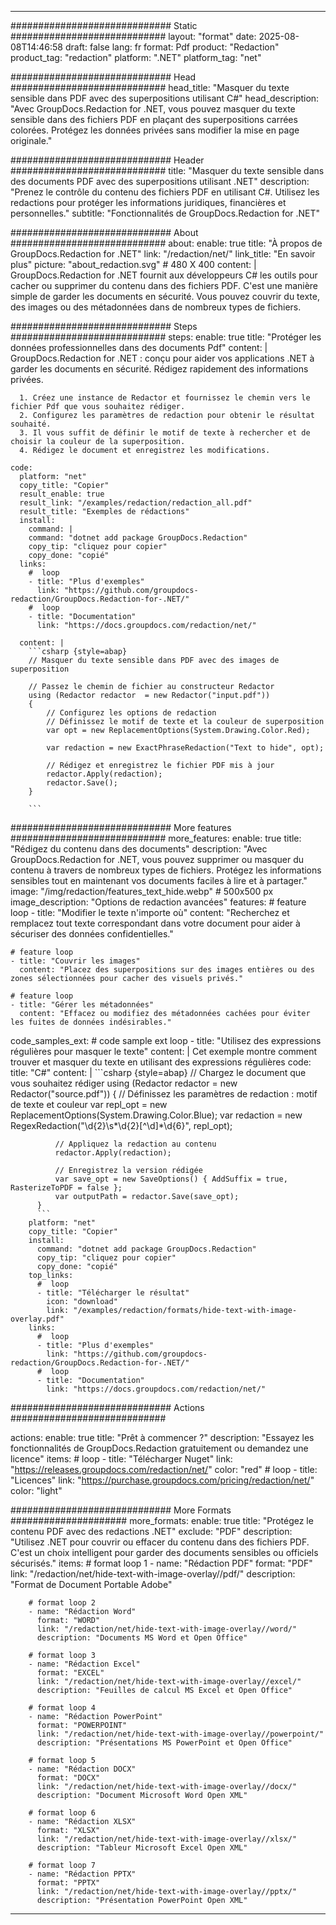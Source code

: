 
---
############################# Static ############################
layout: "format"
date:  2025-08-08T14:46:58
draft: false
lang: fr
format: Pdf
product: "Redaction"
product_tag: "redaction"
platform: ".NET"
platform_tag: "net"

############################# Head ############################
head_title: "Masquer du texte sensible dans PDF avec des superpositions utilisant C#"
head_description: "Avec GroupDocs.Redaction for .NET, vous pouvez masquer du texte sensible dans des fichiers PDF en plaçant des superpositions carrées colorées. Protégez les données privées sans modifier la mise en page originale."

############################# Header ############################
title: "Masquer du texte sensible dans des documents PDF avec des superpositions utilisant .NET" 
description: "Prenez le contrôle du contenu des fichiers PDF en utilisant C#. Utilisez les redactions pour protéger les informations juridiques, financières et personnelles."
subtitle: "Fonctionnalités de GroupDocs.Redaction for .NET" 

############################# About ############################
about:
    enable: true
    title: "À propos de GroupDocs.Redaction for .NET"
    link: "/redaction/net/"
    link_title: "En savoir plus"
    picture: "about_redaction.svg" # 480 X 400
    content: |
       GroupDocs.Redaction for .NET fournit aux développeurs C# les outils pour cacher ou supprimer du contenu dans des fichiers PDF. C'est une manière simple de garder les documents en sécurité. Vous pouvez couvrir du texte, des images ou des métadonnées dans de nombreux types de fichiers.

############################# Steps ############################
steps:
    enable: true
    title: "Protéger les données professionnelles dans des documents Pdf"
    content: |
      GroupDocs.Redaction for .NET : conçu pour aider vos applications .NET à garder les documents en sécurité. Rédigez rapidement des informations privées.
      
      1. Créez une instance de Redactor et fournissez le chemin vers le fichier Pdf que vous souhaitez rédiger.
      2. Configurez les paramètres de redaction pour obtenir le résultat souhaité.
      3. Il vous suffit de définir le motif de texte à rechercher et de choisir la couleur de la superposition.
      4. Rédigez le document et enregistrez les modifications.
   
    code:
      platform: "net"
      copy_title: "Copier"
      result_enable: true
      result_link: "/examples/redaction/redaction_all.pdf"
      result_title: "Exemples de rédactions"
      install:
        command: |
        command: "dotnet add package GroupDocs.Redaction"
        copy_tip: "cliquez pour copier"
        copy_done: "copié"
      links:
        #  loop
        - title: "Plus d'exemples"
          link: "https://github.com/groupdocs-redaction/GroupDocs.Redaction-for-.NET/"
        #  loop
        - title: "Documentation"
          link: "https://docs.groupdocs.com/redaction/net/"
          
      content: |
        ```csharp {style=abap}
        // Masquer du texte sensible dans PDF avec des images de superposition

        // Passez le chemin de fichier au constructeur Redactor
        using (Redactor redactor  = new Redactor("input.pdf"))
        {
            // Configurez les options de redaction
            // Définissez le motif de texte et la couleur de superposition
            var opt = new ReplacementOptions(System.Drawing.Color.Red);
            
            var redaction = new ExactPhraseRedaction("Text to hide", opt);

            // Rédigez et enregistrez le fichier PDF mis à jour
            redactor.Apply(redaction);
            redactor.Save();
        }
        
        ```            


############################# More features ############################
more_features:
  enable: true
  title: "Rédigez du contenu dans des documents"
  description: "Avec GroupDocs.Redaction for .NET, vous pouvez supprimer ou masquer du contenu à travers de nombreux types de fichiers. Protégez les informations sensibles tout en maintenant vos documents faciles à lire et à partager."
  image: "/img/redaction/features_text_hide.webp" # 500x500 px
  image_description: "Options de redaction avancées"
  features:
    # feature loop
    - title: "Modifier le texte n'importe où"
      content: "Recherchez et remplacez tout texte correspondant dans votre document pour aider à sécuriser des données confidentielles."

    # feature loop
    - title: "Couvrir les images"
      content: "Placez des superpositions sur des images entières ou des zones sélectionnées pour cacher des visuels privés."

    # feature loop
    - title: "Gérer les métadonnées"
      content: "Effacez ou modifiez des métadonnées cachées pour éviter les fuites de données indésirables."
      
  code_samples_ext:
    # code sample ext loop
    - title: "Utilisez des expressions régulières pour masquer le texte"
      content: |
        Cet exemple montre comment trouver et masquer du texte en utilisant des expressions régulières
      code:
        title: "C#"
        content: |
          ```csharp {style=abap}
          //  Chargez le document que vous souhaitez rédiger
          using (Redactor redactor  = new Redactor("source.pdf"))
          {
              // Définissez les paramètres de redaction : motif de texte et couleur
              var repl_opt = new ReplacementOptions(System.Drawing.Color.Blue);
              var redaction = new RegexRedaction("\\d{2}\\s*\\d{2}[^\\d]*\\d{6}", repl_opt);

              // Appliquez la redaction au contenu
              redactor.Apply(redaction);

              // Enregistrez la version rédigée
              var save_opt = new SaveOptions() { AddSuffix = true, RasterizeToPDF = false };
              var outputPath = redactor.Save(save_opt);
          }
          ```
        platform: "net"
        copy_title: "Copier"
        install:
          command: "dotnet add package GroupDocs.Redaction"
          copy_tip: "cliquez pour copier"
          copy_done: "copié"
        top_links:
          #  loop
          - title: "Télécharger le résultat"
            icon: "download"
            link: "/examples/redaction/formats/hide-text-with-image-overlay.pdf"
        links:
          #  loop
          - title: "Plus d'exemples"
            link: "https://github.com/groupdocs-redaction/GroupDocs.Redaction-for-.NET/"
          #  loop
          - title: "Documentation"
            link: "https://docs.groupdocs.com/redaction/net/"


############################# Actions ############################

actions:
  enable: true
  title: "Prêt à commencer ?"
  description: "Essayez les fonctionnalités de GroupDocs.Redaction gratuitement ou demandez une licence"
  items:
    #  loop
    - title: "Télécharger Nuget"
      link: "https://releases.groupdocs.com/redaction/net/"
      color: "red"
        #  loop
    - title: "Licences"
      link: "https://purchase.groupdocs.com/pricing/redaction/net/"
      color: "light"


############################# More Formats #####################
more_formats:
    enable: true
    title: "Protégez le contenu PDF avec des redactions .NET"
    exclude: "PDF"
    description: "Utilisez .NET pour couvrir ou effacer du contenu dans des fichiers PDF. C'est un choix intelligent pour garder des documents sensibles ou officiels sécurisés."
    items: 
        # format loop 1
        - name: "Rédaction PDF"
          format: "PDF"
          link: "/redaction/net/hide-text-with-image-overlay//pdf/"
          description: "Format de Document Portable Adobe"

        # format loop 2
        - name: "Rédaction Word"
          format: "WORD"
          link: "/redaction/net/hide-text-with-image-overlay//word/"
          description: "Documents MS Word et Open Office"
          
        # format loop 3
        - name: "Rédaction Excel"
          format: "EXCEL"
          link: "/redaction/net/hide-text-with-image-overlay//excel/"
          description: "Feuilles de calcul MS Excel et Open Office"

        # format loop 4
        - name: "Rédaction PowerPoint"
          format: "POWERPOINT"
          link: "/redaction/net/hide-text-with-image-overlay//powerpoint/"
          description: "Présentations MS PowerPoint et Open Office"

        # format loop 5
        - name: "Rédaction DOCX"
          format: "DOCX"
          link: "/redaction/net/hide-text-with-image-overlay//docx/"
          description: "Document Microsoft Word Open XML"
          
        # format loop 6
        - name: "Rédaction XLSX"
          format: "XLSX"
          link: "/redaction/net/hide-text-with-image-overlay//xlsx/"
          description: "Tableur Microsoft Excel Open XML"
          
        # format loop 7
        - name: "Rédaction PPTX"
          format: "PPTX"
          link: "/redaction/net/hide-text-with-image-overlay//pptx/"
          description: "Présentation PowerPoint Open XML"


---